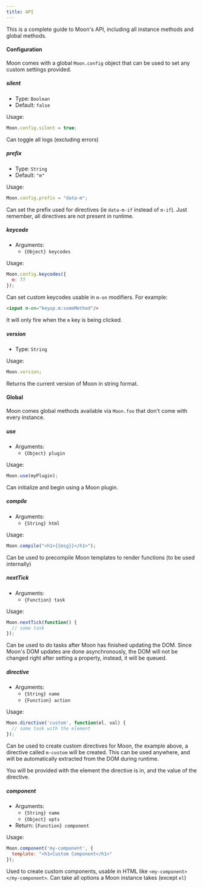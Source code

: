 ```yaml
---
title: API
---
```


This is a complete guide to Moon's API, including all instance methods and global methods.

#### Configuration

Moon comes with a global `Moon.config` object that can be used to set any custom settings provided.

##### **silent**

- Type: `Boolean`
- Default: `false`

Usage:
```js
Moon.config.silent = true;
```

Can toggle all logs (excluding errors)

##### **prefix**

- Type: `String`
- Default: `"m"`

Usage:
```js
Moon.config.prefix = "data-m";
```

Can set the prefix used for directives (ie `data-m-if` instead of `m-if`). Just remember, all directives are not present in runtime.

##### **keycode**

- Arguments:
  - `{Object} keycodes`

Usage:
```js
Moon.config.keycodes({
  m: 77
});
```

Can set custom keycodes usable in `m-on` modifiers. For example:

```html
<input m-on="keyup.m:someMethod"/>
```

It will only fire when the `m` key is being clicked.

##### **version**

- Type: `String`

Usage:

```js
Moon.version;
```

Returns the current version of Moon in string format.

#### Global

Moon comes global methods available via `Moon.foo` that don't come with every instance.

##### **use**

- Arguments:
  - `{Object} plugin`

Usage:
```js
Moon.use(myPlugin);
```

Can initialize and begin using a Moon plugin.

##### **compile**

- Arguments:
  - `{String} html`

Usage:
```js
Moon.compile("<h1>{{msg}}</h1>");
```

Can be used to precompile Moon templates to render functions (to be used internally)

##### **nextTick**

- Arguments:
  - `{Function} task`

Usage:
```js
Moon.nextTick(function() {
  // some task
});
```

Can be used to do tasks after Moon has finished updating the DOM. Since Moon's DOM updates are done asynchronously, the DOM will not be changed right after setting a property, instead, it will be queued.

##### **directive**

- Arguments:
  - `{String} name`
  - `{Function} action`

Usage:
```js
Moon.directive('custom', function(el, val) {
  // some task with the element
});
```

Can be used to create custom directives for Moon, the example above, a directive called `m-custom` will be created. This can be used anywhere, and will be automatically extracted from the DOM during runtime.

You will be provided with the element the directive is in, and the value of the directive.

##### **component**

- Arguments:
  - `{String} name`
  - `{Object} opts`
- Return: `{Function} component`

Usage:
```js
Moon.component('my-component', {
  template: "<h1>Custom Component</h1>"
});
```

Used to create custom components, usable in HTML like `<my-component></my-component>`. Can take all options a Moon instance takes (except `el`)
